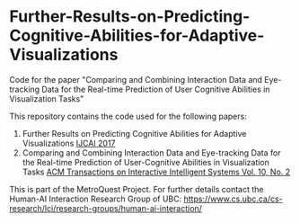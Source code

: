 # Further-Results-on-Predicting-Cognitive-Abilities-for-Adaptive-Visualizations
Code for the paper "Comparing and Combining Interaction Data and Eye-tracking Data for the Real-time Prediction of User Cognitive Abilities in Visualization Tasks"

This repository contains the code used for the following papers:
1.  Further Results on Predicting Cognitive Abilities for Adaptive Visualizations [IJCAI 2017](https://www.cs.ubc.ca/~conati/522/532b-2019/papers/ConatietAlIJCAI2017.pdf)
2.  Comparing and Combining Interaction Data and Eye-tracking Data for the Real-time Prediction of User-Cognitive Abilities in Visualization Tasks [ACM Transactions on Interactive Intelligent Systems Vol. 10, No. 2](https://dl.acm.org/doi/pdf/10.1145/3301400?casa_token=BR1-Wf1XLNQAAAAA:ZGn2AQ4SLe56MDCPk2-pnc7i5eMRLn1ATiE_4q0zTXardiPBi6NKRZJOpaHQQEwWWL-5udf1R1APxtw)

This is part of the MetroQuest Project. For further details contact the Human-AI Interaction Research Group of UBC: https://www.cs.ubc.ca/cs-research/lci/research-groups/human-ai-interaction/
